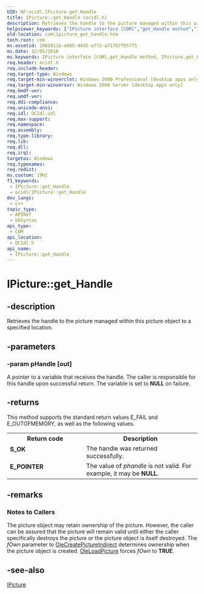 ```yaml
---
UID: NF:ocidl.IPicture.get_Handle
title: IPicture::get_Handle (ocidl.h)
description: Retrieves the handle to the picture managed within this picture object to a specified location.
helpviewer_keywords: ["IPicture interface [COM]","get_Handle method","IPicture.get_Handle","IPicture::get_Handle","_ctrl_ipicture_get_handle","com.ipicture_get_handle","get_Handle","get_Handle method [COM]","get_Handle method [COM]","IPicture interface","ocidl/IPicture::get_Handle"]
old-location: com\ipicture_get_handle.htm
tech.root: com
ms.assetid: 196b911b-a685-44d5-a772-a71767f957f5
ms.date: 12/05/2018
ms.keywords: IPicture interface [COM],get_Handle method, IPicture.get_Handle, IPicture::get_Handle, _ctrl_ipicture_get_handle, com.ipicture_get_handle, get_Handle, get_Handle method [COM], get_Handle method [COM],IPicture interface, ocidl/IPicture::get_Handle
req.header: ocidl.h
req.include-header: 
req.target-type: Windows
req.target-min-winverclnt: Windows 2000 Professional [desktop apps only]
req.target-min-winversvr: Windows 2000 Server [desktop apps only]
req.kmdf-ver: 
req.umdf-ver: 
req.ddi-compliance: 
req.unicode-ansi: 
req.idl: OCIdl.idl
req.max-support: 
req.namespace: 
req.assembly: 
req.type-library: 
req.lib: 
req.dll: 
req.irql: 
targetos: Windows
req.typenames: 
req.redist: 
ms.custom: 19H1
f1_keywords:
 - IPicture::get_Handle
 - ocidl/IPicture::get_Handle
dev_langs:
 - c++
topic_type:
 - APIRef
 - kbSyntax
api_type:
 - COM
api_location:
 - OCIdl.h
api_name:
 - IPicture::get_Handle
---
```


# IPicture::get_Handle


## -description

Retrieves the handle to the picture managed within this picture object to a specified location.

## -parameters

### -param pHandle [out]

A pointer to a variable that receives the handle. The caller is responsible for this handle upon successful return. The variable is set to <b>NULL</b> on failure.

## -returns

This method supports the standard return values E_FAIL and E_OUTOFMEMORY, as well as the following values.

<table>
<tr>
<th>Return code</th>
<th>Description</th>
</tr>
<tr>
<td width="40%">
<dl>
<dt><b>S_OK</b></dt>
</dl>
</td>
<td width="60%">
The handle was returned successfully.

</td>
</tr>
<tr>
<td width="40%">
<dl>
<dt><b>E_POINTER</b></dt>
</dl>
</td>
<td width="60%">
The value of <i>phandle</i> is not valid. For example, it may be <b>NULL</b>.

</td>
</tr>
</table>

## -remarks

<h3><a id="Notes_to_Callers_"></a><a id="notes_to_callers_"></a><a id="NOTES_TO_CALLERS_"></a>Notes to Callers
</h3>
The picture object may retain ownership of the picture. However, the caller can be assured that the picture will remain valid until either the caller specifically destroys the picture or the picture object is itself destroyed. The <i>fOwn</i> parameter to <a href="/windows/desktop/api/olectl/nf-olectl-olecreatepictureindirect">OleCreatePictureIndirect</a> determines ownership when the picture object is created. <a href="/windows/desktop/api/olectl/nf-olectl-oleloadpicture">OleLoadPicture</a> forces <i>fOwn</i> to <b>TRUE</b>.

## -see-also

<a href="/windows/desktop/api/ocidl/nn-ocidl-ipicture">IPicture</a>

